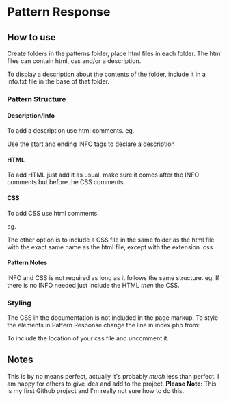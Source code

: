 # Pattern Response

## How to use

Create folders in the patterns folder, place html files in each folder. The html files can contain html, css and/or a description.

To display a description about the contents of the folder, include it in a info.txt file in the base of that folder.

### Pattern Structure

#### Description/Info
To add a description use html comments.
eg.
<!-- INFO! This is the description /INFO -->

Use the start and ending INFO tags to declare a description

#### HTML
To add HTML just add it as usual, make sure it comes after the INFO comments but before the CSS comments.

#### CSS
To add CSS use html comments.

eg.
<!--CSS!
h1, h2, h3, h4, h5, h6 {
	font-weight: bold;
}
/CSS-->

The other option is to include a CSS file in the same folder as the html file with the exact same name as the html file, except with the extension .css

#### Pattern Notes
INFO and CSS is not required as long as it follows the same structure. eg. If there is no INFO needed just include the HTML *then* the CSS.

### Styling

The CSS in the documentation is not included in the page markup. To style the elements in Pattern Response change the line in index.php from:

<!-- Style guide styles -->
<!-- <link rel="stylesheet" href="custom/css/custom.css"> -->

To include the location of your css file and uncomment it.

## Notes

This is by no means perfect, actually it's probably *much* less than perfect. I am happy for others to give idea and add to the project.
**Please Note:** This is my first Github project and I'm really not sure how to do this.